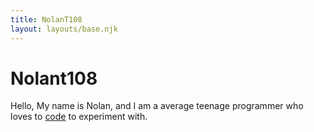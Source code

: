 ```yaml
---
title: NolanT108
layout: layouts/base.njk
---
```


# Nolant108

Hello, My name is Nolan, and I am a average teenage programmer who loves to [code](/code) to experiment with.


